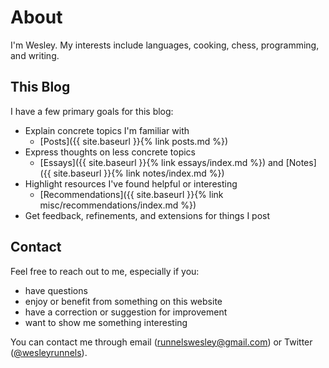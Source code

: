 # About

I'm Wesley. My interests include languages, cooking, chess, programming, and writing.

## This Blog

I have a few primary goals for this blog:

- Explain concrete topics I'm familiar with
    - [Posts]({{ site.baseurl }}{% link posts.md %})
- Express thoughts on less concrete topics
    - [Essays]({{ site.baseurl }}{% link essays/index.md %}) and [Notes]({{ site.baseurl }}{% link notes/index.md %})
- Highlight resources I've found helpful or interesting
    - [Recommendations]({{ site.baseurl }}{% link misc/recommendations/index.md %})
- Get feedback, refinements, and extensions for things I post

## Contact

Feel free to reach out to me, especially if you:

- have questions
- enjoy or benefit from something on this website
- have a correction or suggestion for improvement
- want to show me something interesting

You can contact me through email ([runnelswesley@gmail.com](mailto:runnelswesley@gmail.com)) or Twitter ([@wesleyrunnels](https://twitter.com/wesleyrunnels)).

